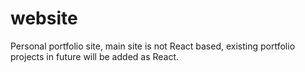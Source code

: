 # website
Personal portfolio site, main site is not React based, existing portfolio projects in future will be added as React.
